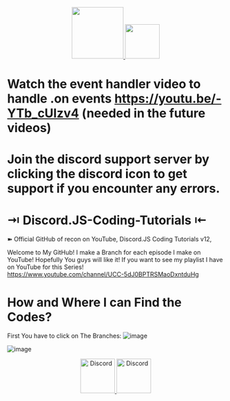 <div align="center">
  <a href="https://www.youtube.com/channel/UCfOsdb3unk_Xdc058E9NcfQ">
  <img src="https://www.logo.wine/a/logo/YouTube/YouTube-Icon-Full-Color-Logo.wine.svg" alt="" width="120" />
  </a>
  <a href="https://discord.gg/dDTgDfRY">
  <img src="https://cdn.freelogovectors.net/svg09/discord_logo-freelogovectors.net_.svg" alt="" width="80" />
  </a>
  </div>
  
  
# Watch the event handler video to handle .on events https://youtu.be/-YTb_cUlzv4 (needed in the future videos)

# Join the discord support server by clicking the discord icon to get support if you encounter any errors.


# ⇥ Discord.JS-Coding-Tutorials ⇤

➽ Official GitHub of recon on YouTube, Discord.JS Coding Tutorials v12, 

Welcome to My GitHub! I make a Branch for each episode I make on YouTube! Hopefully You guys will like it! If you want to see my playlist I have on YouTube for this Series!<br/>
https://www.youtube.com/channel/UCC-5dJ0BPTRSMaoDxntduHg

# How and Where I can Find the Codes?

First You have to click on The Branches:
![image](https://user-images.githubusercontent.com/59381835/83589891-6241f580-a509-11ea-86a7-5e846d4089a8.png)

![image](https://user-images.githubusercontent.com/59381835/83589430-8bae5180-a508-11ea-975a-ae4fee409fde.png)

<div align="center">
  <a href="https://discord.gg/xCCpfth">
    <img src="https://user-images.githubusercontent.com/59381835/92191514-d649ad80-ee18-11ea-9bc4-e95c7a122a99.png" alt="Discord" width="80"/>
  </a href = "https://www.youtube.com/channel/UCC-5dJ0BPTRSMaoDxntduHg">
    <img src="https://user-images.githubusercontent.com/59381835/92191346-676c5480-ee18-11ea-8240-e416eb1a5b5d.png" alt="Discord" width="80"/>
  </a>
</div>
